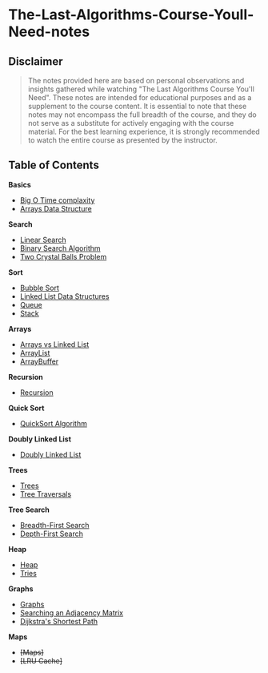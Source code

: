 # The-Last-Algorithms-Course-Youll-Need-notes

## Disclaimer
>The notes provided here are based on personal observations and insights gathered while watching "The Last Algorithms Course You'll Need". These notes are intended for educational purposes and as a supplement to the course content. It is essential to note that these notes may not encompass the full breadth of the course, and they do not serve as a substitute for actively engaging with the course material. For the best learning experience, it is strongly recommended to watch the entire course as presented by the instructor.

## Table of Contents
**Basics**
- [Big O Time complaxity](https://github.com/mbrezov/The-Last-Algorithms-Course-Youll-Need-notes/tree/main/01-Big%20O%20Time%20Complexity)
- [Arrays Data Structure](https://github.com/mbrezov/The-Last-Algorithms-Course-Youll-Need-notes/tree/main/02-Arrays%20Data%20Structure)

**Search**
- [Linear Search](https://github.com/mbrezov/The-Last-Algorithms-Course-Youll-Need-notes/tree/main/03-Linear%20Search)
- [Binary Search Algorithm](https://github.com/mbrezov/The-Last-Algorithms-Course-Youll-Need-notes/tree/main/04-Binary%20Search%20Algorithm)
- [Two Crystal Balls Problem](https://github.com/mbrezov/The-Last-Algorithms-Course-Youll-Need-notes/tree/main/05-Two%20Crystal%20Balls%20Problem)

**Sort**
- [Bubble Sort](https://github.com/mbrezov/The-Last-Algorithms-Course-Youll-Need-notes/tree/main/06-Bubble%20Sort)
- [Linked List Data Structures](https://github.com/mbrezov/The-Last-Algorithms-Course-Youll-Need-notes/tree/main/07-Linked%20List%20Data%20Structures)
- [Queue](https://github.com/mbrezov/The-Last-Algorithms-Course-Youll-Need-notes/tree/main/08-Queue)
- [Stack](https://github.com/mbrezov/The-Last-Algorithms-Course-Youll-Need-notes/tree/main/09-Stack)

**Arrays**
- [Arrays vs Linked List](https://github.com/mbrezov/The-Last-Algorithms-Course-Youll-Need-notes/tree/main/10-Arrays%20vs%20Linked%20List)
- [ArrayList](https://github.com/mbrezov/The-Last-Algorithms-Course-Youll-Need-notes/tree/main/11-ArrayList)
- [ArrayBuffer](https://github.com/mbrezov/The-Last-Algorithms-Course-Youll-Need-notes/tree/main/12-ArrayBuffer)

**Recursion**
- [Recursion](https://github.com/mbrezov/The-Last-Algorithms-Course-Youll-Need-notes/tree/main/13-Recursion)

**Quick Sort**
- [QuickSort Algorithm](https://github.com/mbrezov/The-Last-Algorithms-Course-Youll-Need-notes/tree/main/14-QuickSort%20Algorithm)

**Doubly Linked List**
- [Doubly Linked List](https://github.com/mbrezov/The-Last-Algorithms-Course-Youll-Need-notes/tree/main/15-Doubly%20Linked%20List)

**Trees**
- [Trees](https://github.com/mbrezov/The-Last-Algorithms-Course-Youll-Need-notes/tree/main/16-Trees)
- [Tree Traversals](https://github.com/mbrezov/The-Last-Algorithms-Course-Youll-Need-notes/tree/main/17-Tree%20Traversals)

**Tree Search**
- [Breadth-First Search](https://github.com/mbrezov/The-Last-Algorithms-Course-Youll-Need-notes/tree/main/18-Breadth-First%20Search)
- [Depth-First Search](https://github.com/mbrezov/The-Last-Algorithms-Course-Youll-Need-notes/tree/main/19-Depth-First%20Search)

**Heap**
- [Heap](https://github.com/mbrezov/The-Last-Algorithms-Course-Youll-Need-notes/tree/main/20-Heap)
- [Tries](https://github.com/mbrezov/The-Last-Algorithms-Course-Youll-Need-notes/tree/main/21-Tries)

**Graphs**
- [Graphs](https://github.com/mbrezov/The-Last-Algorithms-Course-Youll-Need-notes/tree/main/22-Graphs)
- [Searching an Adjacency Matrix](https://github.com/mbrezov/The-Last-Algorithms-Course-Youll-Need-notes/tree/main/23-Searching%20an%20Adjacency%20Matrix)
- [Dijkstra's Shortest Path](https://github.com/mbrezov/The-Last-Algorithms-Course-Youll-Need-notes/tree/main/24-Dijkstra's%20Shortest%20Path)

**Maps**
- ~~[Maps]~~
- ~~[LRU Cache]~~
